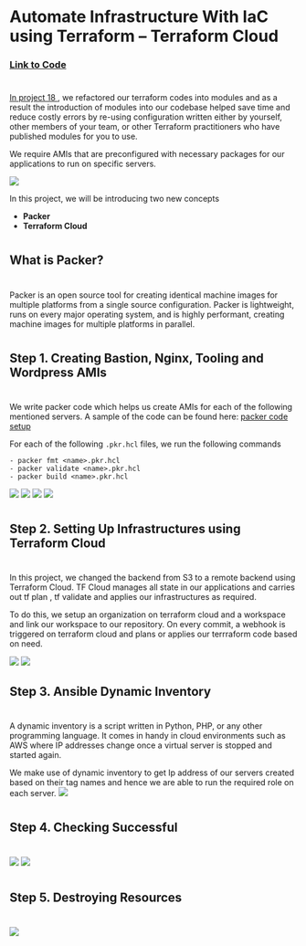 # Automate Infrastructure With IaC using Terraform – Terraform Cloud

### [Link to Code](https://github.com/Tonybesto/TCS-Packer-Terraform-Setup.git)
#


[In project 18 ](https://github.com/Tonybesto/DevOps_Projects/blob/main/project-18/project18.md), we refactored our terraform codes into modules and as a result the introduction of modules into our codebase helped save time and reduce costly errors by re-using configuration written either by yourself, other members of your team, or other Terraform practitioners who have published modules for you to use.

We require AMIs that are preconfigured with necessary packages for our applications to run on specific servers.

![](../project-15/Images/architecture%20diagram.PNG)

In this project, we will be introducing two new concepts 
- **Packer**
- **Terraform Cloud**
#
## What is Packer? 
#
Packer is an open source tool for creating identical machine images for multiple platforms from a single source configuration. Packer is lightweight, runs on every major operating system, and is highly performant, creating machine images for multiple platforms in parallel.
#

## Step 1. Creating Bastion, Nginx, Tooling and Wordpress AMIs 
#
We write packer code which helps us create AMIs for each of the following mentioned servers. A sample of the code can be found here: [packer code setup](https://github.com/Tonybesto/TCS-Packer-Terraform-Setup/tree/main/AMI)

For each of the following `.pkr.hcl` files, we run the following commands
```
- packer fmt <name>.pkr.hcl
- packer validate <name>.pkr.hcl
- packer build <name>.pkr.hcl
```

![](./Images/bastion%20AMI.PNG)
![](./Images/nginx%20AMI.PNG)
![](./Images/created%20AMI.PNG)
![](./img/4.all_amis.jpg)
#

## Step 2. Setting Up Infrastructures using Terraform Cloud
#
In this project, we changed the backend from S3 to a remote backend using Terraform Cloud. TF Cloud manages all state in our applications and carries out tf plan , tf validate and applies our infrastructures as required.

To do this, we setup an organization on terraform cloud and a workspace and link our workspace to our repository. On every commit, a webhook is triggered on terraform cloud and plans or applies our terrraform code based on need.


![](./Images/terraform%20cloud%20plan.PNG)
![](./Images/first%20apply.PNG)

## Step 3. Ansible Dynamic Inventory
#
A dynamic inventory is a script written in Python, PHP, or any other programming language. It comes in handy in cloud environments such as AWS where IP addresses change once a virtual server is stopped and started again.

We make use of dynamic inventory to get Ip address of our servers created based on their tag names and hence we are able to run the required role on each server.
![](./Images/ansible-graph.PNG)


#

##  Step 4. Checking Successful 
#
![](./Images/tooling%20site.PNG)
![](./Images/wordpress.PNG)
#

## Step 5. Destroying Resources
#
![](./Images/terraform%20destroy.PNG)
#